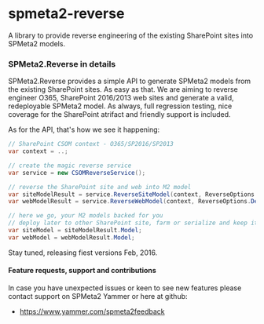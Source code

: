# spmeta2-reverse
A library to provide reverse engineering of the existing SharePoint sites into SPMeta2 models.

### SPMeta2.Reverse in details

SPMeta2.Reverse provides a simple API to generate SPMeta2 models from the existing SharePoint sites. 
As easy as that. We are aiming to reverse engineer O365, SharePoint 2016/2013 web sites and generate a valid, redeployable SPMeta2 model.
As always, full regression testing, nice coverage for the SharePoint atrifact and friendly support is included.

As for the API, that's how we see it happening:
```cs
// SharePoint CSOM context - O365/SP2016/SP2013
var context = ..; 

// create the magic reverse service
var service = new CSOMReverseService();

// reverse the SharePoint site and web into M2 model
var siteModelResult = service.ReverseSiteModel(context, ReverseOptions.Default);
var webModelResult = service.ReverseWebModel(context, ReverseOptions.Default);

// here we go, your M2 models backed for you
// deploy later to other SharePoint site, farm or serialize and keep it for the future
var siteModel = siteModelResult.Model;
var webModel = webModelResult.Model;

```
Stay tuned, releasing fiest versions Feb, 2016. 

#### Feature requests, support and contributions
In case you have unexpected issues or keen to see new features please contact support on SPMeta2 Yammer or here at github:

* https://www.yammer.com/spmeta2feedback
